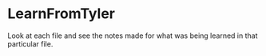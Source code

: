 # LearnFromTyler
Look at each file and see the notes made for what was being learned in that particular file.